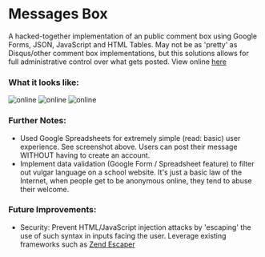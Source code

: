 # Messages Box
A hacked-together implementation of an public comment box using Google Forms, JSON, JavaScript and HTML Tables. May not be as 'pretty' as Disqus/other comment box implementations, but this solutions allows for full administrative control over what gets posted. View online [here](http://iasas.jisedu.or.id/basketball/fans.html)

### What it looks like:
![online](https://github.com/pjoneja/Portfolio-Showcase/blob/master/Fan%20Messages/MessagesBox.png)
![online](https://github.com/pjoneja/Portfolio-Showcase/blob/master/Fan%20Messages/GoogleForm.png)
![online](https://github.com/pjoneja/Portfolio-Showcase/blob/master/Fan%20Messages/Data%20Validation.png)

### Further Notes:
* Used Google Spreadsheets for extremely simple (read: basic) user experience. See screenshot above. Users can post their message WITHOUT having to create an account.
* Implement data validation (Google Form / Spreadsheet feature) to filter out vulgar language on a school website. It's just a basic law of the Internet, when people get to be anonymous online, they tend to abuse their welcome.

### Future Improvements:
* Security: Prevent HTML/JavaScript injection attacks by 'escaping' the use of such syntax in inputs facing the user. Leverage existing frameworks such as [Zend Escaper](http://framework.zend.com/manual/current/en/modules/zend.escaper.escaping-javascript.html)
